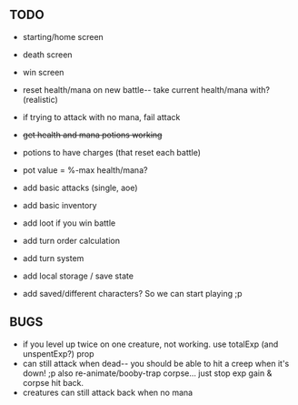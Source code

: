 ## TODO
* starting/home screen
* death screen
* win screen


* reset health/mana on new battle-- take current health/mana with? (realistic)
* if trying to attack with no mana, fail attack


* ~~get health and mana potions working~~
* potions to have charges (that reset each battle)
* pot value = %-max health/mana?


* add basic attacks (single, aoe)


* add basic inventory
* add loot if you win battle


* add turn order calculation
* add turn system

* add local storage / save state
* add saved/different characters? So we can start playing ;p

## BUGS
* if you level up twice on one creature, not working. use totalExp (and unspentExp?) prop
* can still attack when dead-- you should be able to hit a creep when it's down! ;p  also re-animate/booby-trap corpse... just stop exp gain & corpse hit back.
* creatures can still attack back when no mana
